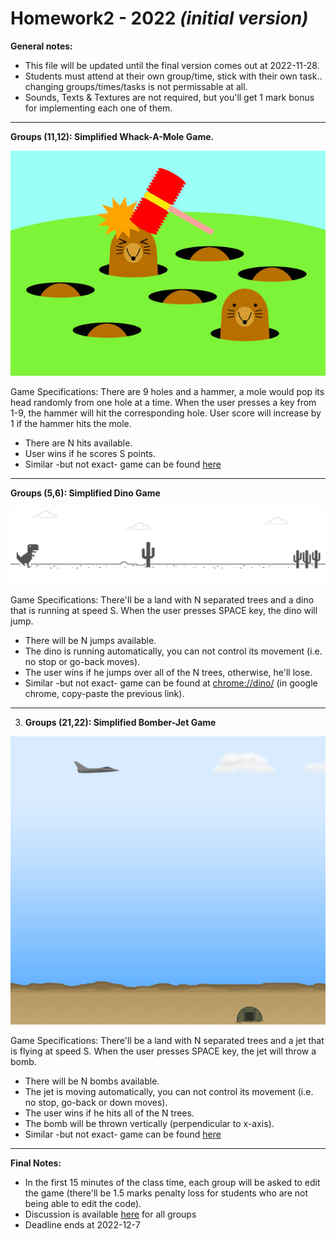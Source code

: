 # Homework2 - 2022 *(initial version)*

**General notes:**
- This file will be updated until the final version comes out at 2022-11-28.
- Students must attend at their own group/time, stick with their own task.. changing groups/times/tasks is not permissable at all.
- Sounds, Texts & Textures are not required, but you'll get 1 mark bonus for implementing each one of them.

---

**Groups (11,12): Simplified Whack-A-Mole Game.**

![Image](res/whack-a-mole.jpg)

Game Specifications: There are 9 holes and a hammer, a mole would pop its head randomly from one hole at a time. When the user presses a key from 1-9, the hammer will hit the corresponding hole. User score will increase by 1 if the hammer hits the mole. 
- There are N hits available.
- User wins if he scores S points.
- Similar -but not exact- game can be found [here](https://www.memory-improvement-tips.com/whack-a-mole-game-window.html)

---

**Groups (5,6): Simplified Dino Game**

![Image](res/dino.png)

Game Specifications: There'll be a land with N separated trees and a dino that is running at speed S. When the user presses SPACE key, the dino will jump.
- There will be N jumps available.
- The dino is running automatically, you can not control its movement (i.e. no stop or go-back moves).
- The user wins if he jumps over all of the N trees, otherwise, he'll lose.
- Similar -but not exact- game can be found at <ins>chrome://dino/</ins> (in google chrome, copy-paste the previous link).

---

3. **Groups (21,22): Simplified Bomber-Jet Game**

![Image](res/bomber-jet.png)

Game Specifications: There'll be a land with N separated trees and a jet that is flying at speed S. When the user presses SPACE key, the jet will throw a bomb.
- There will be N bombs available.
- The jet is moving automatically, you can not control its movement (i.e. no stop, go-back or down moves).
- The user wins if he hits all of the N trees.
- The bomb will be thrown vertically (perpendicular to x-axis).
- Similar -but not exact- game can be found [here](https://webapps.ciihuy.com/bomberjet2d/)

---

**Final Notes:**
- In the first 15 minutes of the class time, each group will be asked to edit the game (there'll be 1.5 marks penalty loss for students who are not being able to edit the code).
- Discussion is available [here](https://github.com/MuhammadSulaiman001/opengl-lab/discussions/3) for all groups
- Deadline ends at 2022-12-7  
